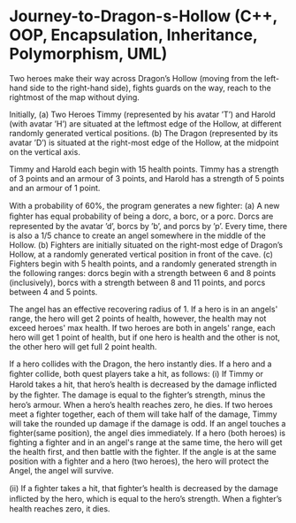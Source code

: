 # Journey-to-Dragon-s-Hollow (C++, OOP, Encapsulation, Inheritance, Polymorphism, UML)

Two heroes make their way across Dragon’s Hollow (moving from the left-hand side to the right-hand side), fights guards on the way, reach to the rightmost of the map without dying.

Initially,
(a) Two Heroes Timmy (represented by his avatar ’T’) and Harold (with avatar ’H’) are situated at the leftmost edge of the Hollow, at different randomly generated vertical positions.
(b) The Dragon (represented by its avatar ’D’) is situated at the right-most edge of the Hollow, at the midpoint on the vertical axis.

Timmy and Harold each begin with 15 health points. Timmy has a strength of 3 points and an armour of 3 points, and Harold has a strength of 5 points and an armour of 1 point.

With a probability of 60%, the program generates a new ﬁghter:
(a) A new ﬁghter has equal probability of being a dorc, a borc, or a porc. Dorcs are represented by the avatar ’d’, borcs by ’b’, and porcs by ’p’. Every time, there is also a 1/5 chance to create an angel somewhere in the middle of the Hollow.
(b) Fighters are initially situated on the right-most edge of Dragon’s Hollow, at a randomly generated vertical position in front of the cave.
(c) Fighters begin with 5 health points, and a randomly generated strength in the following ranges: dorcs begin with a strength between 6 and 8 points (inclusively), borcs with a strength between 8 and 11 points, and porcs between 4 and 5 points.

The angel has an effective recovering radius of 1.
If a hero is in an angels' range, the hero will get 2 points of health, however, the health may not exceed heroes' max health.
If two heroes are both in angels' range, each hero will get 1 point of health, but if one hero is health and the other is not, the other hero will get full 2 point	health.

If a hero collides with the Dragon, the hero instantly dies.
If a hero and a ﬁghter collide, both quest players take a hit, as follows:
(i) If Timmy or Harold takes a hit, that hero’s health is decreased by the damage inﬂicted by the ﬁghter. The damage is equal to the ﬁghter’s strength, minus the hero’s armour. When a hero’s health reaches zero, he dies. If two heroes meet a fighter together, each of them will take half of the damage, Timmy will take the rounded up damage if the damage is odd. If an angel touches a fighter(same position), the angel dies immediately. If a hero (both heroes) is fighting a fighter and in an angel's range at the same time, the hero will get the health first, and then battle with the fighter. If the angle is at the same position with a fighter and a hero (two heroes), the hero will protect the Angel, the angel will survive. 

(ii) If a ﬁghter takes a hit, that ﬁghter’s health is decreased by the damage inﬂicted by the hero, which is equal to the hero’s strength. When a ﬁghter’s health reaches zero, it dies.

